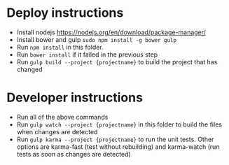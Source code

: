 # Deploy instructions

- Install nodejs https://nodejs.org/en/download/package-manager/
- Install bower and gulp `sudo npm install -g bower gulp`
- Run `npm install` in this folder.
- Run `bower install` if it failed in the previous step
- Run `gulp build --project {projectname}` to build the project that has changed

# Developer instructions

- Run all of the above commands
- Run `gulp watch --project {projectname}` in this folder to build the files when changes are detected
- Run `gulp karma --project {projectname}` to run the unit tests. Other options are karma-fast (test without rebuilding) and karma-watch (run tests as soon as changes are detected)

